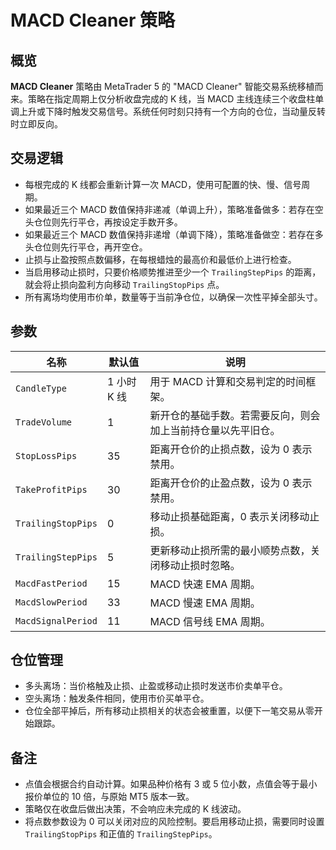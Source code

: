 # MACD Cleaner 策略

## 概览
**MACD Cleaner** 策略由 MetaTrader 5 的 "MACD Cleaner" 智能交易系统移植而来。策略在指定周期上仅分析收盘完成的 K 线，当 MACD 主线连续三个收盘柱单调上升或下降时触发交易信号。系统任何时刻只持有一个方向的仓位，当动量反转时立即反向。

## 交易逻辑
- 每根完成的 K 线都会重新计算一次 MACD，使用可配置的快、慢、信号周期。
- 如果最近三个 MACD 数值保持非递减（单调上升），策略准备做多：若存在空头仓位则先行平仓，再按设定手数开多。
- 如果最近三个 MACD 数值保持非递增（单调下降），策略准备做空：若存在多头仓位则先行平仓，再开空仓。
- 止损与止盈按照点数偏移，在每根蜡烛的最高价和最低价上进行检查。
- 当启用移动止损时，只要价格顺势推进至少一个 `TrailingStepPips` 的距离，就会将止损向盈利方向移动 `TrailingStopPips` 点。
- 所有离场均使用市价单，数量等于当前净仓位，以确保一次性平掉全部头寸。

## 参数
| 名称 | 默认值 | 说明 |
|------|--------|------|
| `CandleType` | 1 小时 K 线 | 用于 MACD 计算和交易判定的时间框架。 |
| `TradeVolume` | 1 | 新开仓的基础手数。若需要反向，则会加上当前持仓量以先平旧仓。 |
| `StopLossPips` | 35 | 距离开仓价的止损点数，设为 0 表示禁用。 |
| `TakeProfitPips` | 30 | 距离开仓价的止盈点数，设为 0 表示禁用。 |
| `TrailingStopPips` | 0 | 移动止损基础距离，0 表示关闭移动止损。 |
| `TrailingStepPips` | 5 | 更新移动止损所需的最小顺势点数，关闭移动止损时忽略。 |
| `MacdFastPeriod` | 15 | MACD 快速 EMA 周期。 |
| `MacdSlowPeriod` | 33 | MACD 慢速 EMA 周期。 |
| `MacdSignalPeriod` | 11 | MACD 信号线 EMA 周期。 |

## 仓位管理
- 多头离场：当价格触及止损、止盈或移动止损时发送市价卖单平仓。
- 空头离场：触发条件相同，使用市价买单平仓。
- 仓位全部平掉后，所有移动止损相关的状态会被重置，以便下一笔交易从零开始跟踪。

## 备注
- 点值会根据合约自动计算。如果品种价格有 3 或 5 位小数，点值会等于最小报价单位的 10 倍，与原始 MT5 版本一致。
- 策略仅在收盘后做出决策，不会响应未完成的 K 线波动。
- 将点数参数设为 0 可以关闭对应的风险控制。要启用移动止损，需要同时设置 `TrailingStopPips` 和正值的 `TrailingStepPips`。
